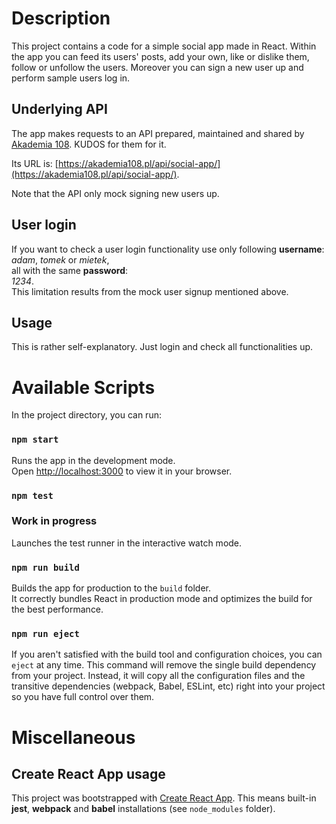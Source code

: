 # Description

This project contains a code for a simple social app made in React. Within the app you can feed its users' posts, add your own, like or dislike them, follow or unfollow the users. Moreover you can sign a new user up and perform sample users log in.

## Underlying API

The app makes requests to an API prepared, maintained and shared by [Akademia 108](https://akademia108.pl/). KUDOS for them for it.

Its URL is: [https://akademia108.pl/api/social-app/](https://akademia108.pl/api/social-app/).

Note that the API only mock signing new users up.

## User login

If you want to check a user login functionality use only following **username**: \
*adam*, *tomek* or *mietek*, \
all with the same **password**: \
*1234*. \
This limitation results from the mock user signup mentioned above.

## Usage

This is rather self-explanatory. Just login and check all functionalities up.

# Available Scripts

In the project directory, you can run:

### `npm start`

Runs the app in the development mode.\
Open [http://localhost:3000](http://localhost:3000) to view it in your browser.

### `npm test`

### **Work in progress**

Launches the test runner in the interactive watch mode.

### `npm run build`

Builds the app for production to the `build` folder.\
It correctly bundles React in production mode and optimizes the build for the best performance.

### `npm run eject`

If you aren't satisfied with the build tool and configuration choices, you can `eject` at any time. This command will remove the single build dependency from your project. Instead, it will copy all the configuration files and the transitive dependencies (webpack, Babel, ESLint, etc) right into your project so you have full control over them.

# Miscellaneous

## Create React App usage

This project was bootstrapped with [Create React App](https://github.com/facebook/create-react-app). This means built-in **jest**, **webpack** and **babel** installations (see ```node_modules``` folder).
